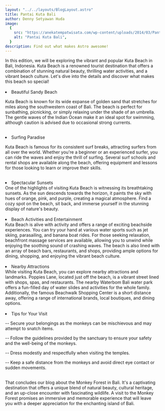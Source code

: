 ```yaml
---
layout: "../../layouts/BlogLayout.astro"
title: Pantai Kuta Bali
author: Denny Setyawan Huda
image:
  {
    src: "https://anekatempatwisata.com/wp-content/uploads/2014/03/Pantai-Kuta-610x458.jpg",
    alt: "Pantai Kuta Bali",
  }
description: Find out what makes Astro awesome!
---
```


<div class="text-justify">
In this edition, we will be exploring the vibrant and popular Kuta Beach in Bali, Indonesia. Kuta Beach is a renowned tourist destination that offers a combination of stunning natural beauty, thrilling water activities, and a vibrant beach culture. Let's dive into the details and discover what makes this beach so special!
<br/>
<br/>

<li class="text-xl font-bold">Beautiful Sandy Beach</li>

Kuta Beach is known for its wide expanse of golden sand that stretches for miles along the southwestern coast of Bali. The beach is perfect for sunbathing, picnicking, or simply relaxing under the shade of an umbrella. The gentle waves of the Indian Ocean make it an ideal spot for swimming, although caution is advised due to occasional strong currents.

<br/>
<li class="text-xl font-bold">Surfing Paradise
</li>

Kuta Beach is famous for its consistent surf breaks, attracting surfers from all over the world. Whether you're a beginner or an experienced surfer, you can ride the waves and enjoy the thrill of surfing. Several surf schools and rental shops are available along the beach, offering equipment and lessons for those looking to learn or improve their skills.

<br />

<li class="text-xl font-bold">
Spectacular Sunsets
</li>
One of the highlights of visiting Kuta Beach is witnessing its breathtaking sunsets. As the sun descends towards the horizon, it paints the sky with hues of orange, pink, and purple, creating a magical atmosphere. Find a cozy spot on the beach, sit back, and immerse yourself in the stunning display of nature's beauty.
<br />
<br />

<li class="text-xl font-bold">
Beach Activities and Entertainment
</li>
Kuta Beach is alive with activity and offers a range of exciting beachside experiences. You can try your hand at various water sports such as jet skiing, parasailing, and banana boat rides. For those seeking relaxation, beachfront massage services are available, allowing you to unwind while enjoying the soothing sound of crashing waves. The beach is also lined with an array of beach bars, restaurants, and shops, providing ample options for dining, shopping, and enjoying the vibrant beach culture.

<br/>
<br/>
<li class="text-xl font-bold">
Nearby Attractions
</li>
While visiting Kuta Beach, you can explore nearby attractions and landmarks. Poppies Lane, located just off the beach, is a vibrant street lined with shops, spas, and restaurants. The nearby Waterbom Bali water park offers a fun-filled day of water slides and activities for the whole family. Additionally, the famous Beachwalk Shopping Center is a short distance away, offering a range of international brands, local boutiques, and dining options.

<br/>
<br/>
<li class="text-xl font-bold">
Tips for Your Visit
</li>

-- Secure your belongings as the monkeys can be mischievous and may attempt to snatch items.

-- Follow the guidelines provided by the sanctuary to ensure your safety and the well-being of the monkeys.

-- Dress modestly and respectfully when visiting the temples.

-- Keep a safe distance from the monkeys and avoid direct eye contact or sudden movements.

<br/>
That concludes our blog about the Monkey Forest in Bali. It's a captivating destination that offers a unique blend of natural beauty, cultural heritage, and an up-close encounter with fascinating wildlife. A visit to the Monkey Forest promises an immersive and memorable experience that will leave you with a deeper appreciation for the enchanting island of Bali.

</div>
